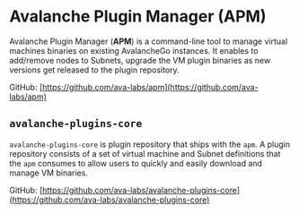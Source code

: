 # Avalanche Plugin Manager (APM)

Avalanche Plugin Manager (**APM**) is a command-line tool to manage virtual
machines binaries on existing AvalancheGo instances. It enables to add/remove
nodes to Subnets, upgrade the VM plugin binaries as new versions get released to
the plugin repository.

GitHub: [https://github.com/ava-labs/apm](https://github.com/ava-labs/apm)

## `avalanche-plugins-core`

`avalanche-plugins-core` is plugin repository that ships with the `apm`. A
plugin repository consists of a set of virtual machine and Subnet definitions
that the `apm` consumes to allow users to quickly and easily download and manage
VM binaries.

GitHub: [https://github.com/ava-labs/avalanche-plugins-core](https://github.com/ava-labs/avalanche-plugins-core)

